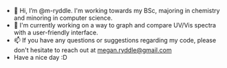 - 👋 Hi, I’m @m-ryddle. I'm working towards my BSc, majoring in chemistry and minoring in computer science.
- 👀 I'm currently working on a way to graph and compare UV/Vis spectra with a user-friendly interface.
- 📫 If you have any questions or suggestions regarding my code, please don't hesitate to reach out at megan.ryddle@gmail.com
- Have a nice day :D


<!---
m-ryddle/m-ryddle is a ✨ special ✨ repository because its `README.md` (this file) appears on your GitHub profile.
You can click the Preview link to take a look at your changes.
--->
